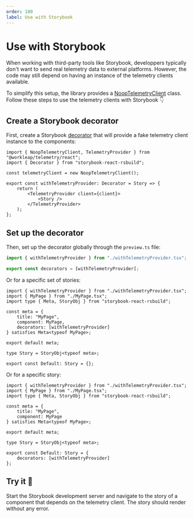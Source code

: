 ```yaml
---
order: 180
label: Use with Storybook
---
```


# Use with Storybook

When working with third-party tools like Storybook, developpers typically don't want to send real telemetry data to external platforms. However, the code may still depend on having an instance of the telemetry clients available.

To simplify this setup, the library provides a [NoopTelemetryClient](../reference/telemetry/NoopTelemetryClient.md) class. Follow these steps to use the telemetry clients with Storybook :point_down:

## Create a Storybook decorator

First, create a Storybook [decorator](https://storybook.js.org/docs/writing-stories/decorators) that will provide a fake telemetry client instance to the components:

```tsx !#6-12 withTelemetryProvider.tsx
import { NoopTelemetryClient, TelemetryProvider } from "@workleap/telemetry/react";
import { Decorator } from "storybook-react-rsbuild";

const telemetryClient = new NoopTelemetryClient();

export const withTelemetryProvider: Decorator = Story => {
    return (
        <TelemetryProvider client={client}>
            <Story />
        </TelemetryProvider>
    );
};
```

## Set up the decorator

Then, set up the decorator globally through the `preview.ts` file:

```ts !#3 preview.ts
import { withTelemetryProvider } from "./withTelemetryProvider.tsx";

export const decorators = [withTelemetryProvider];
```

Or for a specific set of stories:

```tsx !#8 MyPage.stories.tsx
import { withTelemetryProvider } from "./withTelemetryProvider.tsx";
import { MyPage } from "./MyPage.tsx";
import type { Meta, StoryObj } from "storybook-react-rsbuild";

const meta = {
    title: "MyPage",
    component: MyPage,
    decorators: [withTelemetryProvider]
} satisfies Meta<typeof MyPage>;

export default meta;

type Story = StoryObj<typeof meta>;
 
export const Default: Story = {};
```

Or for a specific story:

```tsx !#15 MyPage.stories.tsx
import { withTelemetryProvider } from "./withTelemetryProvider.tsx";
import { MyPage } from "./MyPage.tsx";
import type { Meta, StoryObj } from "storybook-react-rsbuild";

const meta = {
    title: "MyPage",
    component: MyPage
} satisfies Meta<typeof MyPage>;

export default meta;

type Story = StoryObj<typeof meta>;
 
export const Default: Story = {
    decorators: [withTelemetryProvider]
};
```

## Try it :rocket:

Start the Storybook development server and navigate to the story of a component that depends on the telemetry client. The story should render without any error.







